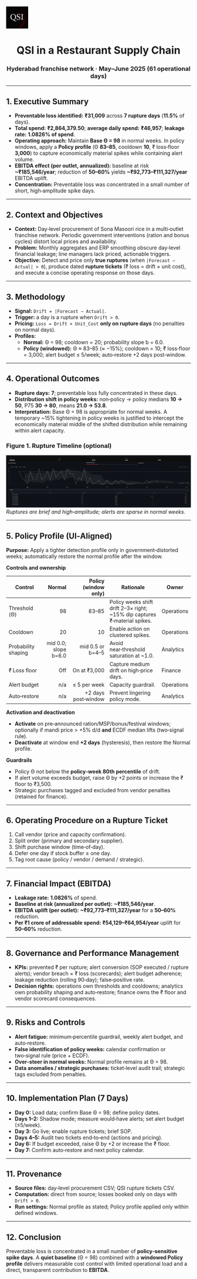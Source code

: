 <p align="left">
  <img src="QSI_logo.png" alt="QSI Logo" width="60"/>
</p>

<h1 align="center">QSI in a Restaurant Supply Chain</h1>
<h3 align="center">Hyderabad franchise network · May–June 2025 (61 operational days)</h3>

---

## 1. Executive Summary
- **Preventable loss identified:** **₹31,009** across **7 rupture days** (**11.5%** of days).  
- **Total spend:** **₹2,864,379.50**; **average daily spend:** **₹46,957**; **leakage rate:** **1.0826% of spend**.  
- **Operating approach:** Maintain **Base Θ = 98** in normal weeks. In policy windows, apply a **Policy profile** (Θ **83–85**, cooldown **10**, ₹ loss‑floor **3,000**) to capture economically material spikes while containing alert volume.  
- **EBITDA effect (per outlet, annualized):** baseline at risk **~₹185,546/year**; reduction of **50–60%** yields **~₹92,773–₹111,327/year** EBITDA uplift.  
- **Concentration:** Preventable loss was concentrated in a small number of short, high‑amplitude spike days.

---

## 2. Context and Objectives
- **Context:** Day‑level procurement of Sona Masoori rice in a multi‑outlet franchise network. Periodic government interventions (ration and bonus cycles) distort local prices and availability.  
- **Problem:** Monthly aggregates and ERP smoothing obscure day‑level financial leakage; line managers lack priced, actionable triggers.  
- **Objective:** Detect and price only **true ruptures** (when `|Forecast − Actual| > Θ`), produce dated **rupture tickets** (₹ loss = drift × unit cost), and execute a concise operating response on those days.

---

## 3. Methodology
- **Signal:** `Drift = |Forecast − Actual|`.  
- **Trigger:** a day is a rupture when `Drift > Θ`.  
- **Pricing:** `Loss = Drift × Unit_Cost` **only on rupture days** (no penalties on normal days).  
- **Profiles:**  
  - **Normal:** Θ = 98; cooldown = 20; probability slope b = 6.0.  
  - **Policy (windowed):** Θ ≈ 83–85 (≈ −15%); cooldown = 10; ₹ loss‑floor = 3,000; alert budget ≤ 5/week; auto‑restore +2 days post‑window.

---

## 4. Operational Outcomes
- **Rupture days:** **7**; preventable loss fully concentrated in these days.  
- **Distribution shift in policy weeks:** non‑policy → policy medians **10 → 50**, P75 **30 → 80**, means **21.0 → 53.8**.  
- **Interpretation:** Base Θ = 98 is appropriate for normal weeks. A temporary ~15% tightening in policy weeks is justified to intercept the economically material middle of the shifted distribution while remaining within alert capacity.

### Figure 1. Rupture Timeline (optional)
![Rupture timeline — Θ = 98 baseline](graphs/rupre_plot.png)
*Ruptures are brief and high‑amplitude; alerts are sparse in normal weeks.*

---

## 5. Policy Profile (UI‑Aligned)
**Purpose:** Apply a tighter detection profile only in government‑distorted weeks; automatically restore the normal profile after the window.

**Controls and ownership**

| Control | Normal | Policy (window only) | Rationale | Owner |
|---|---:|---:|---|---|
| Threshold (Θ) | 98 | 83–85 | Policy weeks shift drift 2–3× right; ~15% dip captures ₹‑material spikes. | Operations |
| Cooldown | 20 | 10 | Enable action on clustered spikes. | Operations |
| Probability shaping | mid 0.0; slope b=6.0 | mid 0.5 or b=4–5 | Avoid near‑threshold saturation at ~1.0. | Analytics |
| ₹ Loss floor | Off | On at ₹3,000 | Capture medium drift on high‑price days. | Finance |
| Alert budget | n/a | ≤ 5 per week | Capacity guardrail. | Operations |
| Auto‑restore | n/a | +2 days post‑window | Prevent lingering policy mode. | Analytics |

**Activation and deactivation**  
- **Activate** on pre‑announced ration/MSP/bonus/festival windows; optionally if mandi price > +5% d/d **and** ECDF median lifts (two‑signal rule).  
- **Deactivate** at window end **+2 days** (hysteresis), then restore the Normal profile.

**Guardrails**  
- Policy Θ not below the **policy‑week 80th percentile** of drift.  
- If alert volume exceeds budget, raise Θ by +2 points or increase the ₹ floor to ₹3,500.  
- Strategic purchases tagged and excluded from vendor penalties (retained for finance).

---

## 6. Operating Procedure on a Rupture Ticket
1. Call vendor (price and capacity confirmation).  
2. Split order (primary and secondary supplier).  
3. Shift purchase window (time‑of‑day).  
4. Defer one day if stock buffer ≥ one day.  
5. Tag root cause (policy / vendor / demand / strategic).

---

## 7. Financial Impact (EBITDA)
- **Leakage rate:** **1.0826%** of spend.  
- **Baseline at risk (annualized per outlet):** **~₹185,546/year**.  
- **EBITDA uplift (per outlet):** **~₹92,773–₹111,327/year** for a **50–60%** reduction.  
- **Per ₹1 crore of addressable spend:** **₹54,129–₹64,954/year** uplift for **50–60%** reduction.

---

## 8. Governance and Performance Management
- **KPIs:** prevented ₹ per rupture; alert conversion (SOP executed / rupture alerts); vendor breach × ₹ loss (scorecards); alert budget adherence; leakage reduction (rolling 90‑day); false‑positive rate.  
- **Decision rights:** operations own thresholds and cooldowns; analytics own probability shaping and auto‑restore; finance owns the ₹ floor and vendor scorecard consequences.

---

## 9. Risks and Controls
- **Alert fatigue:** minimum‑percentile guardrail, weekly alert budget, and auto‑restore.  
- **False identification of policy weeks:** calendar confirmation or two‑signal rule (price + ECDF).  
- **Over‑steer in normal weeks:** Normal profile remains at Θ = 98.  
- **Data anomalies / strategic purchases:** ticket‑level audit trail; strategic tags excluded from penalties.

---

## 10. Implementation Plan (7 Days)
- **Day 0:** Load data; confirm Base Θ = 98; define policy dates.  
- **Days 1–2:** Shadow mode; measure would‑have alerts; set alert budget (≤5/week).  
- **Day 3:** Go live; enable rupture tickets; brief SOP.  
- **Days 4–5:** Audit two tickets end‑to‑end (actions and pricing).  
- **Day 6:** If budget exceeded, raise Θ by +2 or increase the ₹ floor.  
- **Day 7:** Confirm auto‑restore and next policy calendar.

---

## 11. Provenance
- **Source files:** day‑level procurement CSV; QSI rupture tickets CSV.  
- **Computation:** direct from source; losses booked only on days with `Drift > Θ`.  
- **Run settings:** Normal profile as stated; Policy profile applied only within defined windows.

---

## 12. Conclusion
Preventable loss is concentrated in a small number of **policy‑sensitive spike days**. A **quiet baseline** (Θ = 98) combined with a **windowed Policy profile** delivers measurable cost control with limited operational load and a direct, transparent contribution to **EBITDA**.


